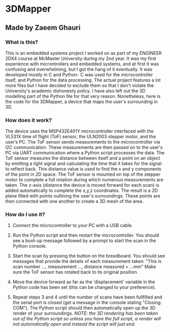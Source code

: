 # 3DMapper
## Made by Zaeem Ghauri

### What is this?
This is an embedded systems project I worked on as part of my ENGINEER 2DX4 course at McMaster University during my 2nd year. It was my first experience with microntrollers and embedded systems, and at first it was confusing and overwhelming, but I got the hang of it eventually. It was developed mostly in C and Python- C was used for the microcontroller itself, and Python for the data processing. The actual project features a lot more files but I have decided to exclude them so that I don't violate the University's academic dishonesty policy. I have also left out the 3D modelling part of the Python file for that very reason. Nonetheless, here is the code for the 3DMapper, a device that maps the user's surrounding in 3D. 

### How does it work?
The device uses the MSP432E401Y microcontroller interfaced with the VL531X time of flight (ToF) sensor, the ULN2003 stepper motor, and the user’s PC. The ToF sensor sends measurements to the microcontroller via I2C communication. These measurements are then passed on to the user's PC via UART communication where a Python script processes the data. The ToF sensor measures the distance between itself and a point on an object by emitting a light signal and calculating the time that it takes for the signal to reflect back. This distance value is used to find the x and y components of the point in 2D space. The ToF sensor is mounted on top of the stepper motor to complete a full rotation during which numerous measurements are taken. The z-axis (distance the device is moved forward for each scan) is added automatically to complete the x,y,z coordinates. The result is a 2D plane filled with points outlining the user's surroundings. These points are then connected with one another to create a 3D mesh of the area.

### How do I use it?

1. Connect the microcontroller to your PC with a USB cable.

2. Run the Python script and then restart the microcontroller. You should see a boot-up message followed by a prompt to start the scan in the Python console. 

3. Start the scan by pressing the button on the breadboard. You should see messages that provide the details of each measurement taken:
   "This is scan number ..., measurement ..., distance measured = ...mm"
   Make sure the ToF sensor has rotated back to its original position.

4. Move the device forward as far as the 'displacement' variable in the Python code has been set (this can be changed to your preference).

5. Repeat steps 3 and 4 until the number of scans have been fullfilled and the serial port is closed (get a message in the console stating "Closing: COM"). The Python script 
   should then automatically open up the 3D render of your surroundings.
   *NOTE: the 3D rendering has been taken out of the Python script so unless you have the full script, a render will not automatically open and instead the script will just end.* 

